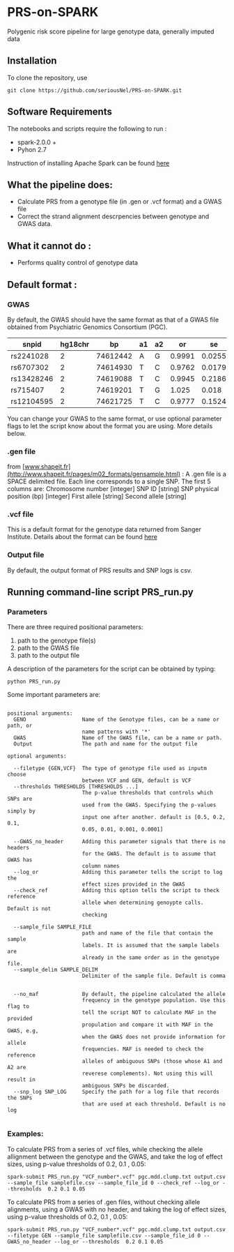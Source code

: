 # PRS-on-SPARK
Polygenic risk score pipeline for large genotype data, generally imputed data

## Installation

To clone the repository, use 
```
git clone https://github.com/seriousNel/PRS-on-SPARK.git
```

## Software Requirements

The notebooks and scripts require the following to run :
+ spark-2.0.0 +
+ Pyhon 2.7

Instruction of installing Apache Spark can be found [here](https://www.santoshsrinivas.com/installing-apache-spark-on-ubuntu-16-04/)


## What the pipeline does:
+ Calculate PRS from a genotype file (in .gen or .vcf format) and a GWAS file
+ Correct the strand alignment descrpencies between genotype  and GWAS data. 

## What it cannot do :
+ Performs quality control of genotype data

## Default format :
### GWAS
By default, the GWAS should have the same format as that of a GWAS file obtained from Psychiatric Genomics Consortium (PGC). 

|     snpid|hg18chr|      bp| a1| a2|    or|    se|  pval| info|ngt|    CEUaf |
|----------|-------|--------|---|---|------|------|------|-----|---|----------|
| rs2241028|      2|74612442|  A|  G|0.9991|0.0255|0.9723|0.968|  0| 0.0688073|
| rs6707302|      2|74614930|  T|  C|0.9762|0.0179|0.1779|0.931|  0|   0.87963|
|rs13428246|      2|74619088|  T|  C|0.9945|0.2186|0.9799|0.405|  0|0.00458716|
|  rs715407|      2|74619201|  T|  G| 1.025| 0.018|0.1734|0.947|  0|  0.119266|
|rs12104595|      2|74621725|  T|  C|0.9777|0.1524|0.8823|0.918|  0|0.00458716|

You can change your GWAS to the same format, or use optional parameter flags to let the script know about the format you are using. More details below.

### .gen file
from [www.shapeit.fr](http://www.shapeit.fr/pages/m02_formats/gensample.html) :
A .gen file is a SPACE delimited file. Each line corresponds to a single SNP. The first 5 columns are:
Chromosome number [integer]
SNP ID [string]
SNP physical position (bp) [integer]
First allele [string]
Second allele [string]

### .vcf file 
This is a default format for the genotype data returned from Sanger Institute. Details about the format can be found [here](http://www.internationalgenome.org/wiki/Analysis/Variant%20Call%20Format/vcf-variant-call-format-version-40/) 

### Output file
By default, the output format of PRS results and SNP logs is csv. 

## Running command-line script PRS_run.py
### Parameters

There are three required positional parameters: 
1. path to the genotype file(s)
2. path to the GWAS file
3. path to the output file


A description of the parameters for the script can be obtained by typing: 
```
python PRS_run.py
```
Some important parameters are:

```

positional arguments:
  GENO                  Name of the Genotype files, can be a name or path, or
                        name patterns with '*'
  GWAS                  Name of the GWAS file, can be a name or path.
  Output                The path and name for the output file

optional arguments:
 
  --filetype {GEN,VCF}  The type of genotype file used as inputm choose
                        between VCF and GEN, default is VCF
  --thresholds THRESHOLDS [THRESHOLDS ...]
                        The p-value thresholds that controls which SNPs are
                        used from the GWAS. Specifying the p-values simply by
                        input one after another. default is [0.5, 0.2, 0.1,
                        0.05, 0.01, 0.001, 0.0001]
                        
  --GWAS_no_header      Adding this parameter signals that there is no headers
                        for the GWAS. The default is to assume that GWAS has
                        column names
  --log_or              Adding this parameter tells the script to log the
                        effect sizes provided in the GWAS
  --check_ref           Adding this option tells the script to theck reference
                        allele when determining genoypte calls. Default is not
                        checking

  --sample_file SAMPLE_FILE
                        path and name of the file that contain the sample
                        labels. It is assumed that the sample labels are
                        already in the same order as in the genotype file.
  --sample_delim SAMPLE_DELIM
                        Delimiter of the sample file. Default is comma


  --no_maf              By default, the pipeline calculated the allele
                        frequency in the genotype population. Use this flag to
                        tell the script NOT to calculate MAF in the provided
                        propulation and compare it with MAF in the GWAS, e.g,
                        when the GWAS does not provide information for allele
                        frequencies. MAF is needed to check the reference
                        alleles of ambiguous SNPs (those whose A1 and A2 are
                        reverese complements). Not using this will result in
                        ambiguous SNPs be discarded.
  --snp_log SNP_LOG     Specify the path for a log file that records the SNPs
                        that are used at each threshold. Default is no log


```

### Examples:
To calculate PRS from a series of .vcf files, while checking the allele allignment between the genotype and the GWAS, and take the log of effect sizes, using p-value thresholds of 0.2, 0.1 , 0.05:
```
spark-submit PRS_run.py "VCF_number*.vcf" pgc.mdd.clump.txt output.csv --sample_file samplefile.csv --sample_file_id 0 --check_ref --log_or --thresholds  0.2 0.1 0.05
```
To calculate PRS from a series of .gen files, without checking allele alignments, using a GWAS with no header, and taking the log of effect sizes, using p-value thresholds of 0.2, 0.1 , 0.05:

```
spark-submit PRS_run.py "VCF_number*.vcf" pgc.mdd.clump.txt output.csv --filetype GEN --sample_file samplefile.csv --sample_file_id 0 --GWAS_no_header --log_or --thresholds  0.2 0.1 0.05
```

